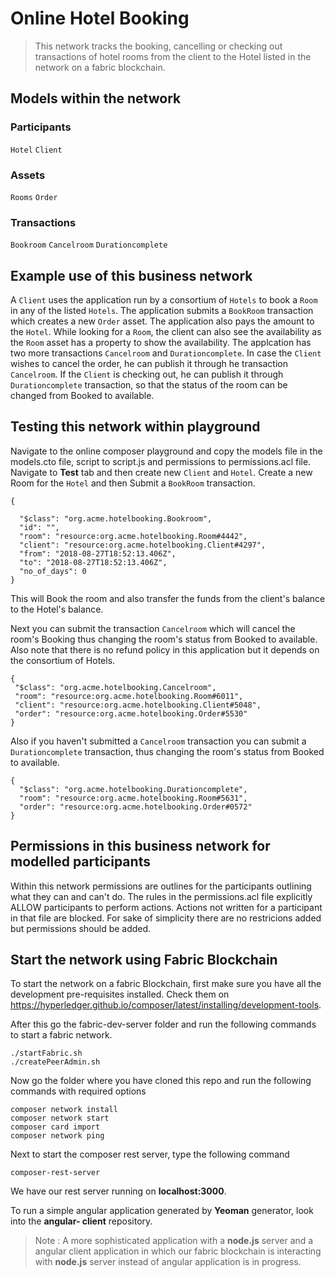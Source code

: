 # Online Hotel Booking 

>This network tracks the booking, cancelling or checking out transactions of hotel rooms from the client to the Hotel listed in the network on a fabric blockchain.

## Models within the network

### Participants
`Hotel` `Client`

### Assets
`Rooms` `Order`

### Transactions
`Bookroom` `Cancelroom` `Durationcomplete`

## Example use of this business network
A `Client` uses the application run by a consortium of `Hotels` to book a `Room` in any 
of the listed `Hotels`. The application submits a `BookRoom` transaction which creates a 
new `Order` asset. The application also pays the amount to the `Hotel`. While looking for
a `Room`, the client can also see the availability as the `Room` asset has a property to 
show the availability. The applcation has two more transactions `Cancelroom` and `Durationcomplete`. In case the `Client` wishes to cancel the order, he can publish it 
through he transaction `Cancelroom`. If the `Client` is checking out, he can publish 
it through `Durationcomplete` transaction, so that the status of the room can be changed
from Booked to available.

## Testing this network within playground
Navigate to the online composer playground and copy the models file in the models.cto file, script to script.js and permissions to permissions.acl file. Navigate to **Test** tab and 
then create new `Client` and `Hotel`. Create a new Room for the `Hotel` and then Submit 
a `BookRoom` transaction.

```
{
  
  "$class": "org.acme.hotelbooking.Bookroom",
  "id": "",
  "room": "resource:org.acme.hotelbooking.Room#4442",
  "client": "resource:org.acme.hotelbooking.Client#4297",
  "from": "2018-08-27T18:52:13.406Z",
  "to": "2018-08-27T18:52:13.406Z",
  "no_of_days": 0
}
```
 This will Book the room and also transfer the funds from the client's balance to the 
 Hotel's balance. 

 Next you can submit the transaction `Cancelroom` which will cancel the room's Booking thus changing the room's status from Booked to available. Also note that there is no
 refund policy in this application but it depends on the consortium of Hotels.

 ```
 {
  "$class": "org.acme.hotelbooking.Cancelroom",
  "room": "resource:org.acme.hotelbooking.Room#6011",
  "client": "resource:org.acme.hotelbooking.Client#5048",
  "order": "resource:org.acme.hotelbooking.Order#5530"
}
```

Also if you haven't submitted a `Cancelroom` transaction you can submit a `Durationcomplete` transaction, thus changing the room's status from Booked to available.

```
{
  "$class": "org.acme.hotelbooking.Durationcomplete",
  "room": "resource:org.acme.hotelbooking.Room#5631",
  "order": "resource:org.acme.hotelbooking.Order#0572"
}
```

## Permissions in this business network for modelled participants
Within this network permissions are outlines for the participants outlining what they can and can't do. The rules in the permissions.acl file explicitly ALLOW participants to perform actions. Actions not written for a participant in that file are blocked.
For sake of simplicity there are no restricions added but permissions should be added.

## Start the network using Fabric Blockchain
To start the network on a fabric Blockchain, first make sure you have all the development pre-requisites installed. Check them on <https://hyperledger.github.io/composer/latest/installing/development-tools>.

After this go the fabric-dev-server folder  and run the following commands to start a fabric network.

```
./startFabric.sh
./createPeerAdmin.sh
```

Now go the folder where you have cloned this repo and run the following commands with required options

```
composer network install
composer network start
composer card import 
composer network ping
```

Next to start the composer rest server, type the following command

```
composer-rest-server
```
 
We have our rest server running on __localhost:3000__.

To run a simple angular application generated by __Yeoman__ generator, look into the __angular- client__ repository.


 >Note : A more sophisticated application with a **node.js** server and a angular client application in which our fabric blockchain is interacting with **node.js** server instead of angular application is in progress.




